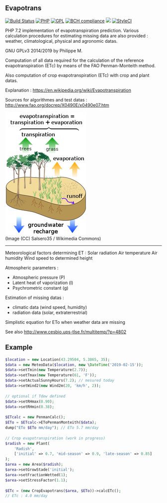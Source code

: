 ## Evapotrans

[![Build Status](https://travis-ci.org/Dispositif/evapotrans.svg?branch=master)](https://travis-ci.org/Dispositif/evapotrans) [![PHP](https://img.shields.io/badge/PHP-7.2-blue.svg)]()
[![GPL](https://img.shields.io/badge/license-GPL-black.svg)]()
[![BCH compliance](https://bettercodehub.com/edge/badge/Dispositif/evapotrans?branch=master)](https://bettercodehub.com/) <a href="https://codeclimate.com/github/Dispositif/evapotrans/maintainability"><img src="https://api.codeclimate.com/v1/badges/6f0ad445bbafa41daaee/maintainability" /></a> [![StyleCI](https://github.styleci.io/repos/171043131/shield?branch=master)](https://github.styleci.io/repos/171043131)

PHP 7.2 implementation of evapotranspiration prediction. Various calculation procedures for estimating missing data are also provided : weather, climatological, physical and agronomic datas. 

GNU GPLv3 2014/2019 by Philippe M.

Computation of all data required for the calculation of the reference evapotranspiration (ETc) by means of the FAO Penman-Monteith method. 

Also computation of crop evapotranspiration (ETc) with crop and plant datas. 

Explanation : https://en.wikipedia.org/wiki/Evapotranspiration

Sources for algorithmes and test datas : http://www.fao.org/docrep/X0490E/x0490e07.htm

<img src="https://raw.githubusercontent.com/Dispositif/evapotrans/master/evapotrans.png?sanitize=true&raw=true">
<br>(Image (CC) Salsero35 / Wikimedia Commons)

----

Meteorological factors determining ET :
Solar radiation
Air temperature
Air humidity
Wind speed to determined height

Atmospheric parameters :
* Atmospheric pressure (P)
* Latent heat of vaporization (l)
* Psychrometric constant (g)

Estimation of missing datas :
* climatic data (wind speed, humidity)
* radiation data (solar, extraterrestrial)

Simplistic equation for ETo when weather data are missing

See also http://www.cesbio.ups-tlse.fr/multitemp/?p=4802

## Example 
```php
$location = new Location(43.29504, 5.3865, 35);
$data = new MeteoData($location, new \DateTime('2019-02-15'));
$data->setTmin(new Temperature(2.7));
$data->setTmax(new Temperature(61, 'F'));
$data->setActualSunnyHours(7.2); // mesured today
$data->setWind2(new Wind2m(20, 'km/h', 2));

// optional if Tdew defined
$data->setRHmax(0.90);
$data->setRHmin(0.38);

$ETcalc = new PenmanCalc();
$ETo = $ETcalc->EToPenmanMonteith($data);
dump("ETo $ETo mm/day"); // ETo 5.7 mm/day

// Crop evapotranspiration (work in progress)
$radish = new Plant(
    'Radish',
    ['initial' => 0.7, 'mid-season' => 0.9, 'late-season' => 0.85]
);
$area = new Area($radish);
$area->setGrowStade('initial');
$area->setFractionWetted(1);
$area->setStressFactor(1.1);

$ETc = (new CropEvapotrans($area, $ETo))->calcETc();
// ETc : 4.0 mm/day

```

